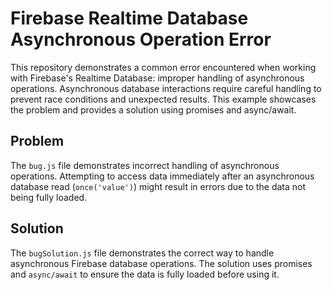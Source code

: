 # Firebase Realtime Database Asynchronous Operation Error

This repository demonstrates a common error encountered when working with Firebase's Realtime Database: improper handling of asynchronous operations.  Asynchronous database interactions require careful handling to prevent race conditions and unexpected results. This example showcases the problem and provides a solution using promises and async/await.

## Problem

The `bug.js` file demonstrates incorrect handling of asynchronous operations. Attempting to access data immediately after an asynchronous database read (`once('value')`) might result in errors due to the data not being fully loaded.

## Solution

The `bugSolution.js` file demonstrates the correct way to handle asynchronous Firebase database operations. The solution uses promises and `async/await` to ensure the data is fully loaded before using it.